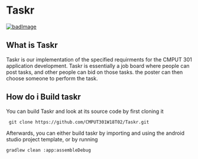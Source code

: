 # Taskr 
[![badImage](https://img.youtube.com/vi/qkUT9em_yPE/0.jpg)](https://www.youtube.com/watch?v=qkUT9em_yPE&feature=youtu.be) 

## What is Taskr

Taskr is our implementation of the specified requirments for the CMPUT 301 application development. Taskr is essentially a job board where people can post tasks, and other people can bid on those tasks. the poster can then choose someone to perform the task.

## How do i Build taskr

You can build Taskr and look at its source code by first cloning it

``` git clone https://github.com/CMPUT301W18T02/Taskr.git```

Afterwards, you can either build taskr by importing and using the android studio project template, or by running

```gradlew clean :app:assembleDebug```

